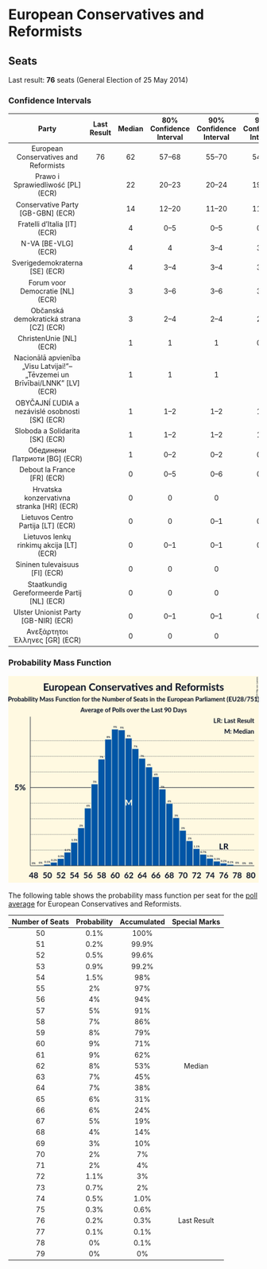 # European Conservatives and Reformists

## Seats

Last result: **76** seats (General Election of 25 May 2014)

### Confidence Intervals

| Party | Last Result | Median | 80% Confidence Interval | 90% Confidence Interval | 95% Confidence Interval | 99% Confidence Interval |
|:-----:|:-----------:|:------:|:-----------------------:|:-----------------------:|:-----------------------:|:-----------------------:|
| European Conservatives and Reformists | 76 | 62 | 57–68 | 55–70 | 54–72 | 52–75 |
| Prawo i Sprawiedliwość [PL] (ECR) | | 22 | 20–23 | 20–24 | 19–24 | 19–25 |
| Conservative Party [GB-GBN] (ECR) | | 14 | 12–20 | 11–20 | 11–20 | 10–21 |
| Fratelli d’Italia [IT] (ECR) | | 4 | 0–5 | 0–5 | 0–6 | 0–6 |
| N-VA [BE-VLG] (ECR) | | 4 | 4 | 3–4 | 3–4 | 3–5 |
| Sverigedemokraterna [SE] (ECR) | | 4 | 3–4 | 3–4 | 3–5 | 2–5 |
| Forum voor Democratie [NL] (ECR) | | 3 | 3–6 | 3–6 | 3–6 | 2–7 |
| Občanská demokratická strana [CZ] (ECR) | | 3 | 2–4 | 2–4 | 2–4 | 2–5 |
| ChristenUnie [NL] (ECR) | | 1 | 1 | 1 | 0–1 | 0–2 |
| Nacionālā apvienība „Visu Latvijai!”–„Tēvzemei un Brīvībai/LNNK” [LV] (ECR) | | 1 | 1 | 1 | 1 | 1 |
| OBYČAJNÍ ĽUDIA a nezávislé osobnosti [SK] (ECR) | | 1 | 1–2 | 1–2 | 1–2 | 1–2 |
| Sloboda a Solidarita [SK] (ECR) | | 1 | 1–2 | 1–2 | 1–2 | 1–2 |
| Обединени Патриоти [BG] (ECR) | | 1 | 0–2 | 0–2 | 0–2 | 0–2 |
| Debout la France [FR] (ECR) | | 0 | 0–5 | 0–6 | 0–6 | 0–6 |
| Hrvatska konzervativna stranka [HR] (ECR) | | 0 | 0 | 0 | 0 | 0–1 |
| Lietuvos Centro Partija [LT] (ECR) | | 0 | 0 | 0–1 | 0–1 | 0–1 |
| Lietuvos lenkų rinkimų akcija [LT] (ECR) | | 0 | 0–1 | 0–1 | 0–1 | 0–1 |
| Sininen tulevaisuus [FI] (ECR) | | 0 | 0 | 0 | 0 | 0 |
| Staatkundig Gereformeerde Partij [NL] (ECR) | | 0 | 0 | 0 | 0 | 0 |
| Ulster Unionist Party [GB-NIR] (ECR) | | 0 | 0–1 | 0–1 | 0–1 | 0–1 |
| Ανεξάρτητοι Έλληνες [GR] (ECR) | | 0 | 0 | 0 | 0 | 0 |

### Probability Mass Function

![Graph with seats probability mass function not yet produced](average-2019-04-23-seats-pmf-europeanconservativesandreformists.png "Seats Probability Mass Function")

The following table shows the probability mass function per seat for the [poll average](average-2019-04-23.html) for European Conservatives and Reformists.

| Number of Seats | Probability | Accumulated | Special Marks |
|:---------------:|:-----------:|:-----------:|:-------------:|
| 50 | 0.1% | 100% |  |
| 51 | 0.2% | 99.9% |  |
| 52 | 0.5% | 99.6% |  |
| 53 | 0.9% | 99.2% |  |
| 54 | 1.5% | 98% |  |
| 55 | 2% | 97% |  |
| 56 | 4% | 94% |  |
| 57 | 5% | 91% |  |
| 58 | 7% | 86% |  |
| 59 | 8% | 79% |  |
| 60 | 9% | 71% |  |
| 61 | 9% | 62% |  |
| 62 | 8% | 53% | Median |
| 63 | 7% | 45% |  |
| 64 | 7% | 38% |  |
| 65 | 6% | 31% |  |
| 66 | 6% | 24% |  |
| 67 | 5% | 19% |  |
| 68 | 4% | 14% |  |
| 69 | 3% | 10% |  |
| 70 | 2% | 7% |  |
| 71 | 2% | 4% |  |
| 72 | 1.1% | 3% |  |
| 73 | 0.7% | 2% |  |
| 74 | 0.5% | 1.0% |  |
| 75 | 0.3% | 0.6% |  |
| 76 | 0.2% | 0.3% | Last Result |
| 77 | 0.1% | 0.1% |  |
| 78 | 0% | 0.1% |  |
| 79 | 0% | 0% |  |


